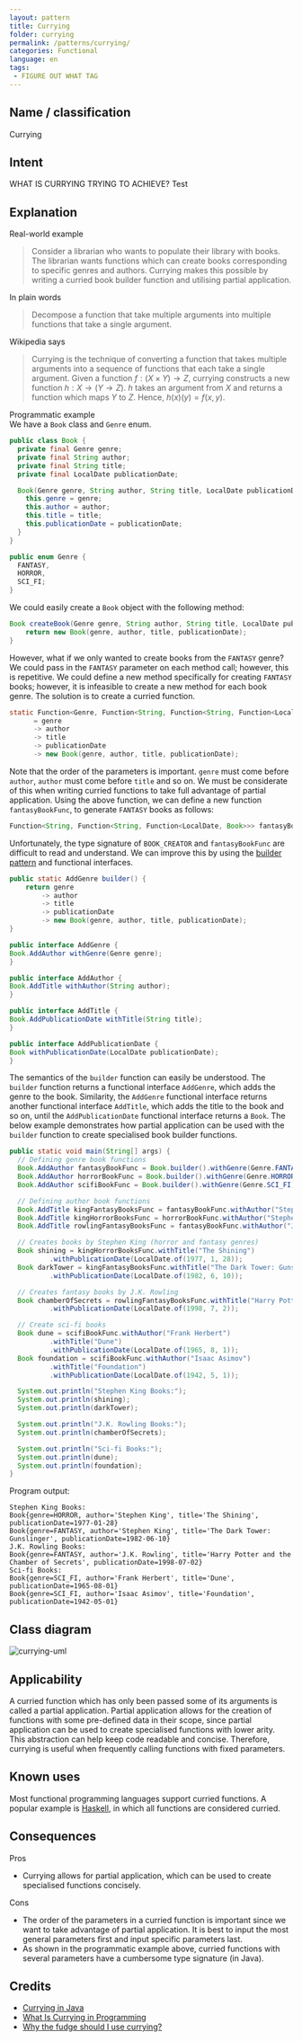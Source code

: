 ```yaml
---
layout: pattern
title: Currying
folder: currying
permalink: /patterns/currying/
categories: Functional
language: en
tags: 
 - FIGURE OUT WHAT TAG
---
```


## Name / classification
Currying

## Intent
WHAT IS CURRYING TRYING TO ACHIEVE? Test

## Explanation
Real-world example
> Consider a librarian who wants to populate their library with books. The librarian wants functions which can create 
> books corresponding to specific genres and authors. Currying makes this possible by writing a curried book builder 
> function and utilising partial application.

In plain words
> Decompose a function that take multiple arguments into multiple functions that take a single argument. 

Wikipedia says
> Currying is the technique of converting a function that takes multiple arguments into a sequence of functions that
> each take a single argument. Given a function $f:(X \times Y) \rightarrow Z$, currying constructs a new function $h:X \rightarrow 
> (Y\rightarrow Z)$. $h$ takes an argument from $X$ and returns a function which maps $Y$ to $Z$. Hence,
> $h(x)(y) = f(x, y)$.

Programmatic example  
We have a `Book` class and `Genre` enum.
```java
public class Book {
  private final Genre genre;
  private final String author;
  private final String title;
  private final LocalDate publicationDate;

  Book(Genre genre, String author, String title, LocalDate publicationDate) {
    this.genre = genre;
    this.author = author;
    this.title = title;
    this.publicationDate = publicationDate;
  }
}

public enum Genre {
  FANTASY,
  HORROR,
  SCI_FI;
}
```
We could easily create a `Book` object with the following method:
```java
Book createBook(Genre genre, String author, String title, LocalDate publicationDate) {
    return new Book(genre, author, title, publicationDate);
}
```
However, what if we only wanted to create books from the `FANTASY` genre? We could pass in the `FANTASY` parameter on each method call; however, this is repetitive. We could define a new method specifically for creating `FANTASY` books; however, it is infeasible to create a new method for each book genre. The solution is to create a curried function.
```java
static Function<Genre, Function<String, Function<String, Function<LocalDate, Book>>>> BOOK_CREATOR
      = genre
      -> author
      -> title
      -> publicationDate
      -> new Book(genre, author, title, publicationDate);
```
Note that the order of the parameters is important. `genre` must come before `author`, `author` must come before `title` and so on. We must be considerate of this when writing curried functions to take full advantage of partial application. Using the above function, we can define a new function `fantasyBookFunc`, to generate `FANTASY` books as follows:
```java
Function<String, Function<String, Function<LocalDate, Book>>> fantasyBookFunc = Book.BOOK_CREATOR.apply(Genre.FANTASY);
```
Unfortunately, the type signature of `BOOK_CREATOR` and `fantasyBookFunc` are difficult to read and understand. We can improve this by using the [builder pattern](https://java-design-patterns.com/patterns/builder/) and functional interfaces. 
```java
public static AddGenre builder() {
    return genre
        -> author
        -> title
        -> publicationDate
        -> new Book(genre, author, title, publicationDate);
}

public interface AddGenre {
Book.AddAuthor withGenre(Genre genre);
}

public interface AddAuthor {
Book.AddTitle withAuthor(String author);
}

public interface AddTitle {
Book.AddPublicationDate withTitle(String title);
}

public interface AddPublicationDate {
Book withPublicationDate(LocalDate publicationDate);
}
```
The semantics of the `builder` function can easily be understood. The `builder` function returns a functional interface `AddGenre`, which adds the genre to the book. Similarity, the `AddGenre` functional interface returns another functional interface `AddTitle`, which adds the title to the book and so on, until the `AddPublicationDate` functional interface returns a `Book`. The below example demonstrates how partial application can be used with the `builder` function to create specialised book builder functions.
```java
public static void main(String[] args) {
  // Defining genre book functions
  Book.AddAuthor fantasyBookFunc = Book.builder().withGenre(Genre.FANTASY);
  Book.AddAuthor horrorBookFunc = Book.builder().withGenre(Genre.HORROR);
  Book.AddAuthor scifiBookFunc = Book.builder().withGenre(Genre.SCI_FI);

  // Defining author book functions
  Book.AddTitle kingFantasyBooksFunc = fantasyBookFunc.withAuthor("Stephen King");
  Book.AddTitle kingHorrorBooksFunc = horrorBookFunc.withAuthor("Stephen King");
  Book.AddTitle rowlingFantasyBooksFunc = fantasyBookFunc.withAuthor("J.K. Rowling");

  // Creates books by Stephen King (horror and fantasy genres)
  Book shining = kingHorrorBooksFunc.withTitle("The Shining")
          .withPublicationDate(LocalDate.of(1977, 1, 28));
  Book darkTower = kingFantasyBooksFunc.withTitle("The Dark Tower: Gunslinger")
          .withPublicationDate(LocalDate.of(1982, 6, 10));

  // Creates fantasy books by J.K. Rowling
  Book chamberOfSecrets = rowlingFantasyBooksFunc.withTitle("Harry Potter and the Chamber of Secrets")
          .withPublicationDate(LocalDate.of(1998, 7, 2));

  // Create sci-fi books
  Book dune = scifiBookFunc.withAuthor("Frank Herbert")
          .withTitle("Dune")
          .withPublicationDate(LocalDate.of(1965, 8, 1));
  Book foundation = scifiBookFunc.withAuthor("Isaac Asimov")
          .withTitle("Foundation")
          .withPublicationDate(LocalDate.of(1942, 5, 1));

  System.out.println("Stephen King Books:");
  System.out.println(shining);
  System.out.println(darkTower);

  System.out.println("J.K. Rowling Books:");
  System.out.println(chamberOfSecrets);

  System.out.println("Sci-fi Books:");
  System.out.println(dune);
  System.out.println(foundation);
}
```
Program output:
```
Stephen King Books:
Book{genre=HORROR, author='Stephen King', title='The Shining', publicationDate=1977-01-28}
Book{genre=FANTASY, author='Stephen King', title='The Dark Tower: Gunslinger', publicationDate=1982-06-10}
J.K. Rowling Books:
Book{genre=FANTASY, author='J.K. Rowling', title='Harry Potter and the Chamber of Secrets', publicationDate=1998-07-02}
Sci-fi Books:
Book{genre=SCI_FI, author='Frank Herbert', title='Dune', publicationDate=1965-08-01}
Book{genre=SCI_FI, author='Isaac Asimov', title='Foundation', publicationDate=1942-05-01}
```

## Class diagram
![currying-uml](./etc/currying.urm.png)

## Applicability
A curried function which has only been passed some of its arguments is called a partial application. Partial application 
allows for the creation of functions with some pre-defined data in their scope, since partial application can be used to
create specialised functions with lower arity. This abstraction can help keep code readable and concise. Therefore, currying is useful when frequently calling functions with fixed parameters.

## Known uses
Most functional programming languages support curried functions. A popular example is [Haskell](https://www.haskell.org/), in which all functions are considered curried. 

## Consequences
Pros
* Currying allows for partial application, which can be used to create specialised functions concisely.

Cons
* The order of the parameters in a curried function is important since we want to take advantage of partial application. It is best to input the most general parameters first and input specific parameters last. 
* As shown in the programmatic example above, curried functions with several parameters have a cumbersome type signature (in Java).

## Credits
* [Currying in Java](https://www.baeldung.com/java-currying)
* [What Is Currying in Programming](https://towardsdatascience.com/what-is-currying-in-programming-56fd57103431#:~:text=Currying%20is%20helpful%20when%20you,concise%2C%20and%20more%20readable%20solution.)
* [Why the fudge should I use currying?](https://medium.com/dailyjs/why-the-fudge-should-i-use-currying-84e4000c8743)